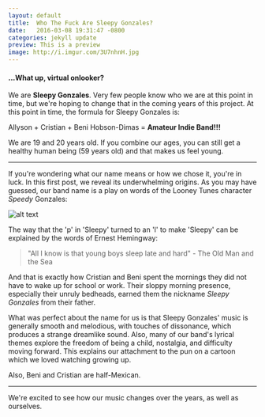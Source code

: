 ```yaml
---
layout: default
title:  Who The Fuck Are Sleepy Gonzales?
date:   2016-03-08 19:31:47 -0800
categories: jekyll update
preview: This is a preview
image: http://i.imgur.com/3U7nhnH.jpg
---
```


#### ...What up, virtual onlooker?

We are **Sleepy Gonzales**. Very few people know who we are at this point in time, but we're hoping to change that in the coming years of this project. At this point in time, the formula for Sleepy Gonzales is:

Allyson + Cristian + Beni Hobson-Dimas = **Amateur Indie Band!!!**

We are 19 and 20 years old. If you combine our ages, you can still get a healthy human being (59 years old) and that makes us feel young.


---
If you're wondering what our name means or how we chose it, you're in luck. In this first post, we reveal its underwhelming origins. As you may have guessed, our band name is a play on words of the Looney Tunes character *Speedy* Gonzales:

![alt text](https://s3.amazonaws.com/gs-geo-images/14a9010f-46ea-4a31-8d18-abfbcfdb7ace_l.jpg)

The way that the 'p' in 'Sleepy' turned to an 'l' to make 'Sleepy' can be explained by the words of Ernest Hemingway:

> "All I know is that young boys sleep late and hard" - The Old Man and the Sea

And that is exactly how Cristian and Beni spent the mornings they did not have to wake up for school or work. Their sloppy morning presence, especially their unruly bedheads, earned them the nickname *Sleepy Gonzales* from their father.

What was perfect about the name for us is that Sleepy Gonzales' music is generally smooth and melodious, with touches of dissonance, which produces a strange dreamlike sound. Also, many of our band's lyrical themes explore the freedom of being a child, nostalgia, and difficulty moving forward. This explains our attachment to the pun on a cartoon which we loved watching growing up.

Also, Beni and Cristian are half-Mexican.

---

We're excited to see how our music changes over the years, as well as ourselves.
